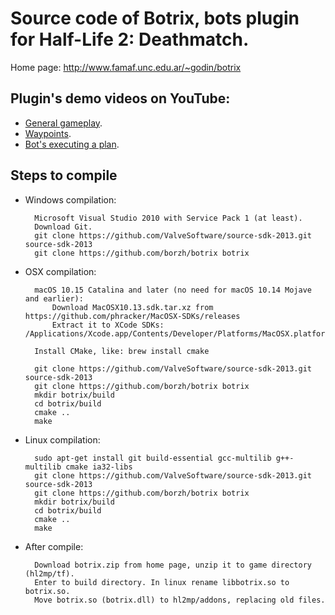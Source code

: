 Source code of Botrix, bots plugin for Half-Life 2: Deathmatch.
===============================================================

Home page: http://www.famaf.unc.edu.ar/~godin/botrix


Plugin's demo videos on YouTube:
----------------
- [General gameplay](http://www.youtube.com/watch?v=6MCQTqh8Z9c).
- [Waypoints](http://www.youtube.com/watch?v=rDhOGZde0s4).
- [Bot's executing a plan](http://www.youtube.com/watch?v=ciSjeTX-0gI).


Steps to compile
----------------

- Windows compilation:

        Microsoft Visual Studio 2010 with Service Pack 1 (at least).
        Download Git.
        git clone https://github.com/ValveSoftware/source-sdk-2013.git source-sdk-2013
        git clone https://github.com/borzh/botrix botrix

- OSX compilation:

        macOS 10.15 Catalina and later (no need for macOS 10.14 Mojave and earlier):
            Download MacOSX10.13.sdk.tar.xz from https://github.com/phracker/MacOSX-SDKs/releases
            Extract it to XCode SDKs: /Applications/Xcode.app/Contents/Developer/Platforms/MacOSX.platform/Developer/SDKs
        
        Install CMake, like: brew install cmake

        git clone https://github.com/ValveSoftware/source-sdk-2013.git source-sdk-2013
        git clone https://github.com/borzh/botrix botrix
        mkdir botrix/build
        cd botrix/build
        cmake ..
        make

- Linux compilation:

        sudo apt-get install git build-essential gcc-multilib g++-multilib cmake ia32-libs
        git clone https://github.com/ValveSoftware/source-sdk-2013.git source-sdk-2013
        git clone https://github.com/borzh/botrix botrix
        mkdir botrix/build
        cd botrix/build
        cmake ..
        make
        
- After compile:

        Download botrix.zip from home page, unzip it to game directory (hl2mp/tf).
        Enter to build directory. In linux rename libbotrix.so to botrix.so.
        Move botrix.so (botrix.dll) to hl2mp/addons, replacing old files.
